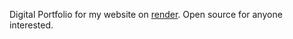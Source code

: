 Digital Portfolio for my website on [render](https://lachlan-mcleod.onrender.com/).
Open source for anyone interested.
